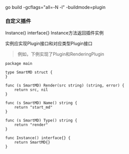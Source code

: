 go build -gcflags="all=-N -l" -buildmode=plugin

### 自定义插件
Instance() interface{} Instance方法返回插件实例

实例应实现Plugin接口和对应类型Plugin接口

> 例如，下例实现了Plugin和RenderingPlugin

```
package main

type SmartMD struct {
}

func (s SmartMD) Render(src string) (string, error) {
	return src, nil
}

func (s SmartMD) Name() string {
	return "start_md"
}

func (s SmartMD) Type() string {
	return "render"
}

func Instance() interface{} {
	return SmartMD{}
}
```